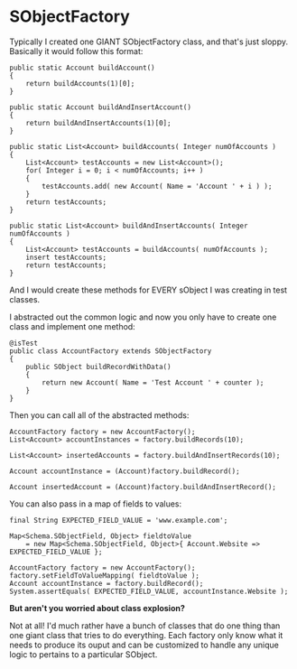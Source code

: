 SObjectFactory
==============

Typically I created one GIANT SObjectFactory class, and that's just sloppy. Basically it would follow this format:

```
public static Account buildAccount()
{
    return buildAccounts(1)[0];
}

public static Account buildAndInsertAccount()
{
    return buildAndInsertAccounts(1)[0];
}

public static List<Account> buildAccounts( Integer numOfAccounts )
{
    List<Account> testAccounts = new List<Account>();
    for( Integer i = 0; i < numOfAccounts; i++ )
    {
        testAccounts.add( new Account( Name = 'Account ' + i ) );
    }
    return testAccounts;
}

public static List<Account> buildAndInsertAccounts( Integer numOfAccounts )
{
    List<Account> testAccounts = buildAccounts( numOfAccounts );
    insert testAccounts;
    return testAccounts;
}
```

And I would create these methods for EVERY sObject I was creating in test classes.

I abstracted out the common logic and now you only have to create one class and implement one method:

```
@isTest
public class AccountFactory extends SObjectFactory
{
    public SObject buildRecordWithData()
    {
        return new Account( Name = 'Test Account ' + counter );
    }
}
```

Then you can call all of the abstracted methods:
```
AccountFactory factory = new AccountFactory();
List<Account> accountInstances = factory.buildRecords(10); 

List<Account> insertedAccounts = factory.buildAndInsertRecords(10);

Account accountInstance = (Account)factory.buildRecord();

Account insertedAccount = (Account)factory.buildAndInsertRecord();
```

You can also pass in a map of fields to values:
```
final String EXPECTED_FIELD_VALUE = 'www.example.com';

Map<Schema.SObjectField, Object> fieldtoValue
    = new Map<Schema.SObjectField, Object>{ Account.Website => EXPECTED_FIELD_VALUE }; 

AccountFactory factory = new AccountFactory();
factory.setFieldToValueMapping( fieldtoValue );
Account accountInstance = factory.buildRecord();
System.assertEquals( EXPECTED_FIELD_VALUE, accountInstance.Website );
```

**But aren't you worried about class explosion?**

Not at all! I'd much rather have a bunch of classes that do one thing than one giant class 
that tries to do everything. Each factory only know what it needs to produce its ouput and can 
be customized to handle any unique logic to pertains to a particular SObject.

